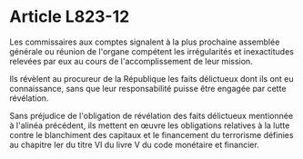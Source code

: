 # Article L823-12

<p>Les commissaires aux comptes signalent à la plus prochaine assemblée générale ou réunion de l'organe compétent les irrégularités et inexactitudes relevées par eux au cours de l'accomplissement de leur mission.</p><p>Ils révèlent au procureur de la République les faits délictueux dont ils ont eu connaissance, sans que leur responsabilité puisse être engagée par cette révélation.</p><p>Sans préjudice de l'obligation de révélation des faits délictueux mentionnée à l'alinéa précédent, ils mettent en œuvre les obligations relatives à la lutte contre le blanchiment des capitaux et le financement du terrorisme définies au  chapitre Ier du titre VI du livre V du code monétaire et financier.  </p>